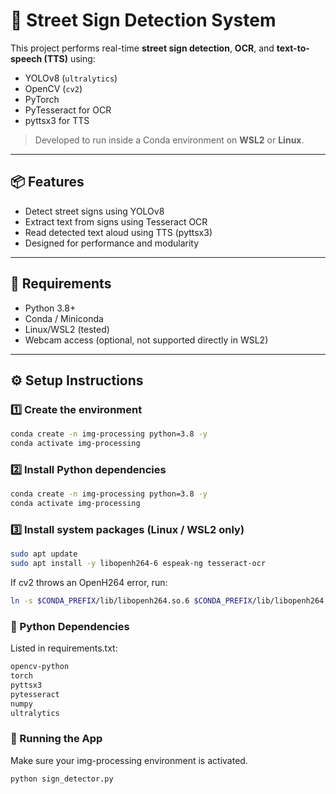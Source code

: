 # 🛑 Street Sign Detection System

This project performs real-time **street sign detection**, **OCR**, and **text-to-speech (TTS)** using:
- YOLOv8 (`ultralytics`)
- OpenCV (`cv2`)
- PyTorch
- PyTesseract for OCR
- pyttsx3 for TTS

> Developed to run inside a Conda environment on **WSL2** or **Linux**.

---

## 📦 Features

- Detect street signs using YOLOv8
- Extract text from signs using Tesseract OCR
- Read detected text aloud using TTS (pyttsx3)
- Designed for performance and modularity

---

## 🧪 Requirements

- Python 3.8+
- Conda / Miniconda
- Linux/WSL2 (tested)
- Webcam access (optional, not supported directly in WSL2)

---

## ⚙️ Setup Instructions

### 1️⃣ Create the environment

```bash
conda create -n img-processing python=3.8 -y
conda activate img-processing
```
### 2️⃣ Install Python dependencies

```bash
conda create -n img-processing python=3.8 -y
conda activate img-processing
```

### 3️⃣ Install system packages (Linux / WSL2 only)
```bash
sudo apt update
sudo apt install -y libopenh264-6 espeak-ng tesseract-ocr
```

If cv2 throws an OpenH264 error, run:
```bash
ln -s $CONDA_PREFIX/lib/libopenh264.so.6 $CONDA_PREFIX/lib/libopenh264.so.5
```

### 🐍 Python Dependencies
Listed in requirements.txt:
```bash
opencv-python
torch
pyttsx3
pytesseract
numpy
ultralytics
```


### 🚀 Running the App
Make sure your img-processing environment is activated.
```bash
python sign_detector.py
```

